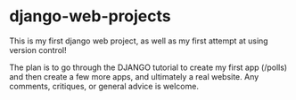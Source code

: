 django-web-projects
===================
This is my first django web project, as well as my first attempt at using version control!

The plan is to go through the DJANGO tutorial to create my first app (/polls) and then
create a few more apps, and ultimately a real website. Any comments, critiques, or general
advice is welcome.
